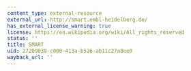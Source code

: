 ```yaml
---
content_type: external-resource
external_url: http://smart.embl-heidelberg.de/
has_external_license_warning: true
license: https://en.wikipedia.org/wiki/All_rights_reserved
status: ''
title: SMART
uid: 27209038-c000-413a-b526-ab11c27a8ee0
wayback_url: ''
---
```

